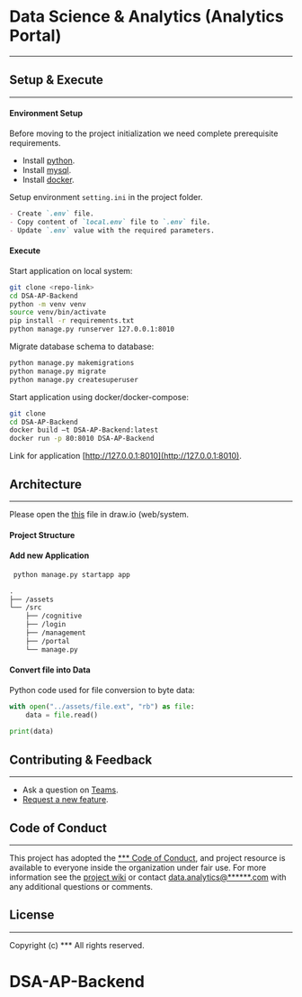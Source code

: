 # Data Science & Analytics (Analytics Portal)

---

## Setup & Execute

---

#### Environment Setup

Before moving to the project initialization we need complete prerequisite requirements.

- Install [python](https://www.python.org/downloads/).
- Install [mysql](https://www.mysql.com/downloads/).
- Install [docker](https://docs.docker.com/engine/install/).

Setup environment `setting.ini` in the project folder.

```md
- Create `.env` file.
- Copy content of `local.env` file to `.env` file.
- Update `.env` value with the required parameters. 
```

#### Execute

Start application on local system:

```sh
git clone <repo-link>
cd DSA-AP-Backend
python -m venv venv
source venv/bin/activate
pip install -r requirements.txt
python manage.py runserver 127.0.0.1:8010
```

Migrate database schema to database:

````sh
python manage.py makemigrations
python manage.py migrate
python manage.py createsuperuser
````

Start application using docker/docker-compose:

```sh
git clone 
cd DSA-AP-Backend
docker build –t DSA-AP-Backend:latest
docker run -p 80:8010 DSA-AP-Backend
```

Link for application [http://127.0.0.1:8010](http://127.0.0.1:8010).

## Architecture

---

Please open the [this]() file in draw.io (web/system.

#### Project Structure

#### Add new Application

```sh
 python manage.py startapp app
```

```md
.
├── /assets
└── /src
    ├── /cognitive
    ├── /login
    ├── /management
    ├── /portal
    └── manage.py
```

#### Convert file into Data

Python code used for file conversion to byte data:

````python
with open("../assets/file.ext", "rb") as file:
    data = file.read()
    
print(data)
````

## Contributing & Feedback

---

- Ask a question on [Teams](https://teams.microsoft.com/l/team/***).
- [Request a new feature](***https://***).

## Code of Conduct

---

This project has adopted the [*** Code of Conduct](CODEOFCONDUCT.md), and project resource is available to everyone inside the organization under fair use. For more information see the [project wiki](https://******.visualstudio.com/Data-Science-and-Analytics/_wiki/) or contact [data.analytics@******.com](mailto:data.analytics@******.com) with any additional questions or comments.

## License

---

Copyright (c) *** All rights reserved.
# DSA-AP-Backend
